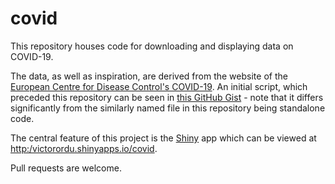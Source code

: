 # covid

This repository houses code for downloading and displaying data on COVID-19. 

The data, as well as inspiration, are derived from the website of the [European Centre for Disease Control's COVID-19](https://www.ecdc.europa.eu/en/publications-data/download-todays-data-geographic-distribution-covid-19-cases-worldwide). An initial script, which preceded this repository can be seen in [this GitHub Gist](https://gist.github.com/BroVic/32eca9d3ae3334bfe573e4aecb35c522) - note that it differs significantly from the similarly named file in this repository being standalone code.

The central feature of this project is the [Shiny](https://shiny.rstudio.com/) app which can be viewed at <http:/victorordu.shinyapps.io/covid>.

Pull requests are welcome.
